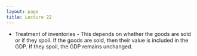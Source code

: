 ```yaml
---
layout: page
title: Lecture 22
---
```


<script type="text/javascript" async src="https://cdnjs.cloudflare.com/ajax/libs/mathjax/2.7.5/latest.js?config=TeX-MML-AM_CHTML" async></script>

* Treatment of inventories - This depends on whether the goods are sold or if they spoil. If the goods are sold, then their value is included in the GDP. If they spoil, the GDP remains unchanged.